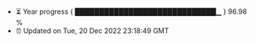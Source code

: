 - ⏳ Year progress { █████████████████████████████▁ } 96.98 %
- ⏰ Updated on Tue, 20 Dec 2022 23:18:49 GMT

